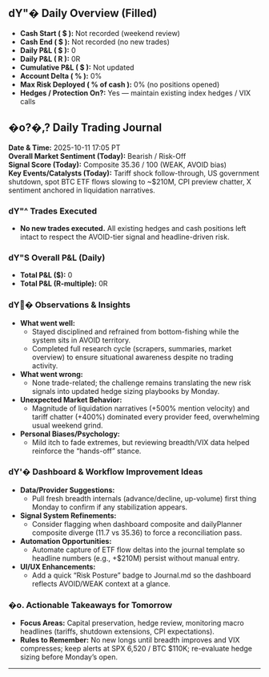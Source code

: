 ## dY"� Daily Overview (Filled)

- **Cash Start ( $ ):** Not recorded (weekend review)
- **Cash End ( $ ):** Not recorded (no new trades)
- **Daily P&L ( $ ):** 0
- **Daily P&L ( R ):** 0R
- **Cumulative P&L ( $ ):** Not updated
- **Account Delta ( % ):** 0%
- **Max Risk Deployed ( % of cash ):** 0% (no positions opened)
- **Hedges / Protection On?:** Yes — maintain existing index hedges / VIX calls

## �o?�,? Daily Trading Journal

**Date & Time:** 2025-10-11 17:05 PT  
**Overall Market Sentiment (Today):** Bearish / Risk-Off  
**Signal Score (Today):** Composite 35.36 / 100 (WEAK, AVOID bias)  
**Key Events/Catalysts (Today):** Tariff shock follow-through, US government shutdown, spot BTC ETF flows slowing to ~$210M, CPI preview chatter, X sentiment anchored in liquidation narratives.

### dY"^ Trades Executed

- **No new trades executed.** All existing hedges and cash positions left intact to respect the AVOID-tier signal and headline-driven risk.

### dY"S Overall P&L (Daily)

- **Total P&L ($):** 0  
- **Total P&L (R-multiple):** 0R

### dY� Observations & Insights

- **What went well:**
  - Stayed disciplined and refrained from bottom-fishing while the system sits in AVOID territory.
  - Completed full research cycle (scrapers, summaries, market overview) to ensure situational awareness despite no trading activity.
- **What went wrong:**
  - None trade-related; the challenge remains translating the new risk signals into updated hedge sizing playbooks by Monday.
- **Unexpected Market Behavior:**
  - Magnitude of liquidation narratives (+500% mention velocity) and tariff chatter (+400%) dominated every provider feed, overwhelming usual weekend grind.
- **Personal Biases/Psychology:**
  - Mild itch to fade extremes, but reviewing breadth/VIX data helped reinforce the “hands-off” stance.

### dY'� Dashboard & Workflow Improvement Ideas

- **Data/Provider Suggestions:**
  - Pull fresh breadth internals (advance/decline, up-volume) first thing Monday to confirm if any stabilization appears.
- **Signal System Refinements:**
  - Consider flagging when dashboard composite and dailyPlanner composite diverge (11.7 vs 35.36) to force a reconciliation pass.
- **Automation Opportunities:**
  - Automate capture of ETF flow deltas into the journal template so headline numbers (e.g., +$210M) persist without manual entry.
- **UI/UX Enhancements:**
  - Add a quick “Risk Posture” badge to Journal.md so the dashboard reflects AVOID/WEAK context at a glance.

### �o. Actionable Takeaways for Tomorrow

- **Focus Areas:** Capital preservation, hedge review, monitoring macro headlines (tariffs, shutdown extensions, CPI expectations).  
- **Rules to Remember:** No new longs until breadth improves and VIX compresses; keep alerts at SPX 6,520 / BTC $110K; re-evaluate hedge sizing before Monday’s open.

---
